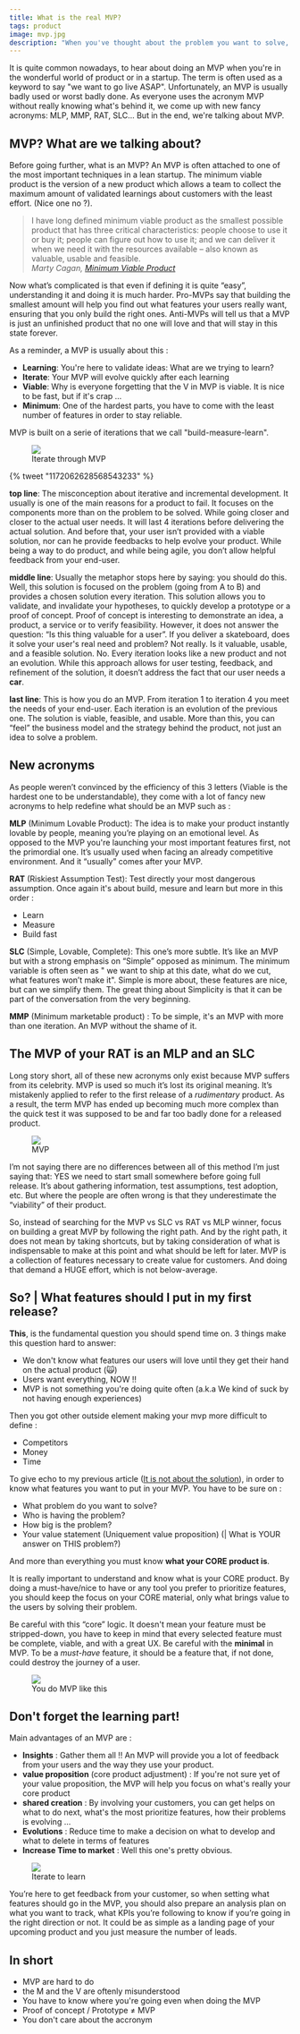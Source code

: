 ```yaml
---
title: What is the real MVP?
tags: product
image: mvp.jpg
description: "When you've thought about the problem you want to solve, your solution is designed, your idea is validated, and your long term strategy is set. Now it's time to develop and launch your product, but what do you launch? | What features would you choose first? Here's a small story about MVP"
---
```

<p class="lead">
   It is quite common nowadays, to hear about doing an MVP when you're in the wonderful world of product or in a startup. The term is often used as a keyword to say "we want to go live ASAP". Unfortunately, an MVP is usually badly used or worst badly done. As everyone uses the acronym MVP without really knowing what's behind it, we come up with new fancy acronyms: MLP, MMP, RAT, SLC... But in the end, we're talking about MVP. 
</p>

## MVP? What are we talking about?

Before going further, what is an MVP? An MVP is often attached to one of the most important techniques in a lean startup. The minimum viable product is the version of a new product which allows a team to collect the maximum amount of validated learnings about customers with the least effort. (Nice one no ?).

<blockquote cite="Marty Cagan">
    I have long defined minimum viable product as the smallest possible product that has three critical characteristics: people choose to use it or buy it; people can figure out how to use it; and we can deliver it when we need it with the resources available – also known as valuable, usable and feasible.<br />
    <cite>Marty Cagan, <a href="https://svpg.com/minimum-viable-product/">Minimum Viable Product</a></cite>
</blockquote>

Now what’s complicated is that even if defining it is quite “easy”, understanding it and doing it is much harder.
Pro-MVPs say that building the smallest amount will help you find out what features your users really want, ensuring that you only build the right ones. Anti-MVPs will tell us that a MVP is just an unfinished product that no one will love and that will stay in this state forever.

As a reminder, a MVP is usually about this : 
* __Learning__: You're here to validate ideas: What are we trying to learn?
* __Iterate__: Your MVP will evolve quickly after each learning
* __Viable__: Why is everyone forgetting that the V in MVP is viable. It is nice to be fast, but if it's crap ...
* __Minimum__: One of the hardest parts, you have to come with the least number of features in order to stay reliable. 

MVP is built on a serie of iterations that we call "build-measure-learn". 

<figure class="extent">
    <img src="mvp-metaphor.jpg" data-zoomable />
    <figcaption>Iterate through MVP</figcaption>
</figure>

{% tweet "1172062628568543233" %}

__top line__: The misconception about iterative and incremental development. It usually is one of the main reasons for a product to fail. It focuses on the components more than on the problem to be solved. While going closer and closer to the actual user needs. It will last 4 iterations before delivering the actual solution. And before that, your user isn’t provided with a viable solution, nor can he provide feedbacks to help evolve your product. While being a way to do product, and while being agile, you don’t allow helpful feedback from your end-user.

__middle line__: Usually the metaphor stops here by saying: you should do this. Well, this solution is focused on the problem (going from A to B) and provides a chosen solution every iteration. This solution allows you to validate, and invalidate your hypotheses, to quickly develop a prototype or a proof of concept.
Proof of concept is interesting to demonstrate an idea, a product, a service or to verify feasibility. However, it does not answer the question: “Is this thing valuable for a user”. If you deliver a skateboard, does it solve your user's real need and problem? Not really. Is it valuable, usable, and a feasible solution. No. Every iteration looks like a new product and not an evolution. While this approach allows for user testing, feedback, and refinement of the solution, it doesn’t address the fact that our user needs a __car__.

__last line__: This is how you do an MVP. From iteration 1 to iteration 4 you meet the needs of your end-user. Each iteration is an evolution of the previous one. The solution is viable, feasible, and usable. More than this, you can “feel” the business model and the strategy behind the product, not just an idea to solve a problem.


## New acronyms

As people weren’t convinced by the efficiency of this 3 letters (Viable is the hardest one to be understandable), they come with a lot of fancy new acronyms to help redefine what should be an MVP such as :

__MLP__ (Minimum Lovable Product): The idea is to make your product instantly lovable by people, meaning you’re playing on an emotional level. As opposed to the MVP you're launching your most important features first, not the primordial one. It’s usually used when facing an already competitive environment. And it “usually” comes after your MVP.

__RAT__ (Riskiest Assumption Test): Test directly your most dangerous assumption. Once again it's about build, mesure and learn but more in this order : 
* Learn
* Measure
* Build fast

__SLC__ (Simple, Lovable, Complete): This one’s more subtle. It’s like an MVP but with a strong emphasis on “Simple” opposed as minimum. The minimum variable is often seen as " we want to ship at this date, what do we cut, what features won’t make it". Simple is more about, these features are nice, but can we simplify them. The great thing about Simplicity is that it can be part of the conversation from the very beginning.

__MMP__ (Minimum marketable product) : To be simple, it's an MVP with more than one iteration. An MVP without the shame of it. 

## The MVP of your RAT is an MLP and an SLC

Long story short, all of these new acronyms only exist because MVP suffers from its celebrity. MVP is used so much it’s lost its original meaning. It’s mistakenly applied to refer to the first release of a _rudimentary_ product. As a result, the term MVP has ended up becoming much more complex than the quick test it was supposed to be and far too badly done for a released product.

<figure class="extent">
    <img src="mvp-circle.jpg" data-zoomable />
    <figcaption>MVP</figcaption>
</figure>

I’m not saying there are no differences between all of this method I’m just saying that: YES we need to start small somewhere before going full release. It’s about gathering information, test assumptions, test adoption, etc. But where the people are often wrong is that they underestimate the “viability” of their product.

So, instead of searching for the MVP vs SLC vs RAT vs MLP winner, focus on building a great MVP by following the right path. And by the right path, it does not mean by taking shortcuts, but by taking consideration of what is indispensable to make at this point and what should be left for later. MVP is a collection of features necessary to create value for customers. And doing that demand a HUGE effort, which is not below-average.


## So? | What features should I put in my first release?

__This__, is the fundamental question you should spend time on. 3 things make this question hard to answer: 
* We don't know what features our users will love until they get their hand on the actual product (🙀)
* Users want everything, NOW !! 
* MVP is not something you're doing quite often (a.k.a We kind of suck by not having enough experiences)

Then you got other outside element making your mvp more difficult to define : 
* Competitors
* Money
* Time 

To give echo to my previous article ([It is not about the solution](https://www.julien-brionne.fr/posts/it-is-not-about-the-solution/)), in order to know what features you want to put in your MVP. 
You have to be sure on :
* What problem do you want to solve?
* Who is having the problem? 
* How big is the problem? 
* Your value statement (Uniquement value proposition) (| What is YOUR answer on THIS problem?)

And more than everything you must know __what your CORE product is__.

It is really important to understand and know what is your CORE product. By doing a must-have/nice to have or any tool you prefer to prioritize features, you should keep the focus on your CORE material, only what brings value to the users by solving their problem.

Be careful with this “core” logic. It doesn't mean your feature must be stripped-down, you have to keep in mind that every selected feature must be complete, viable, and with a great UX. Be careful with the __minimal__ in MVP.
To be a _must-have_ feature, it should be a feature that, if not done, could destroy the journey of a user.

<figure class="extent">
    <img src="mvp-rightway.jpg" data-zoomable />
    <figcaption>You do MVP like this</figcaption>
</figure>

## Don't forget the learning part! 



Main advantages of an MVP are : 
* __Insights__ : Gather them all !! An MVP will provide you a lot of feedback from your users and the way they use your product.
* __value proposition__ (core product adjustment) : If you're not sure yet of your value proposition, the MVP will help you focus on what's really your core product
* __shared creation__ : By involving your customers, you can get helps on what to do next, what's the most prioritize features, how their problems is evolving ...
* __Evolutions__ : Reduce time to make a decision on what to develop and what to delete in terms of features
* __Increase Time to market__ : Well this one's pretty obvious. 

<figure class="extent">
    <img src="iterate-learn.jpg" data-zoomable />
    <figcaption>Iterate to learn</figcaption>
</figure>

You’re here to get feedback from your customer, so when setting what features should go in the MVP, you should also prepare an analysis plan on what you want to track, what KPIs you’re following to know if you’re going in the right direction or not. It could be as simple as a landing page of your upcoming product and you just measure the number of leads.


## In short

* MVP are hard to do 
* the M and the V are oftenly misunderstood
* You have to know where you're going even when doing the MVP
* Proof of concept / Prototype ≠ MVP
* You don't care about the accronym





